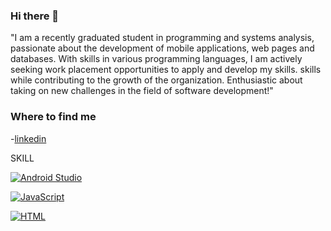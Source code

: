 ### Hi there 👋

<!--
**Pyanez94/Pyanez94** is a ✨ _special_ ✨ repository because its `README.md` (this file) appears on your GitHub profile. -->

"I am a recently graduated student in programming and systems analysis, passionate about the development of mobile applications, web pages and databases. With skills in various programming languages, I am actively seeking work placement opportunities to apply and develop my skills. skills while contributing to the growth of the organization. Enthusiastic about taking on new challenges in the field of software development!"

### Where to find me

-[linkedin](https://www.linkedin.com/in/pedro-ya%C3%B1ez-baeza)

SKILL

[![Android Studio](https://img.shields.io/badge/Android-Studio-orange?style=for-the-badge&logo=android)](https://developer.android.com/studio)

[![JavaScript](https://img.shields.io/badge/JavaScript-Programming-blue?style=for-the-badge&logo=javascript)](https://developer.mozilla.org/en-US/docs/Web/JavaScript)

[![HTML](https://img.shields.io/badge/HTML-Markup-gold?style=for-the-badge&logo=html5)](https://developer.mozilla.org/en-US/docs/Web/HTML)




